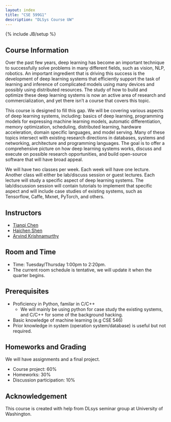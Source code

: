 ```yaml
---
layout: index
title: "CSE 599G1"
description: "DLSys Course UW"
---
```

{% include JB/setup %}

## Course Information

Over the past few years, deep learning has become an important technique to successfully solve problems in many different fields, such as vision, NLP, robotics. An important ingredient that is driving this success is the development of deep learning systems that efficiently support the task of learning and inference of complicated models using many devices and possibly using distributed resources. The study of how to build and optimize these deep learning systems is now an active area of research and commercialization, and yet there isn’t a course that covers this topic.

This course is designed to fill this gap.  We will be covering various aspects of deep learning systems, including: basics of deep learning, programming models for expressing machine learning models, automatic differentiation, memory optimization, scheduling, distributed learning, hardware acceleration, domain specific languages, and model serving. Many of these topics intersect with existing research directions in databases, systems and networking, architecture and programming languages. The goal is to offer a comprehensive picture on how deep learning systems works, discuss and execute on possible research opportunities, and build open-source software that will have broad appeal.

We will have two classes per week. Each week will have one lecture.
Another class will either be lab/discuss session or guest lectures.
Each lecture will study a specific aspect of deep learning systems.
The lab/discussion session will contain tutorials to implement that specific aspect
and will include case studies of existing systems, such as Tensorflow, Caffe, Mxnet, PyTorch, and others.

## Instructors
- [Tianqi Chen](http://homes.cs.washington.edu/~tqchen/)
- [Haichen Shen](http://homes.cs.washington.edu/~haichen/)
- [Arvind Krishnamurthy](http://www.cs.washington.edu/people/faculty/arvind)

## Room and Time
- Time: Tuesday/Thursday 1:00pm to 2:20pm.
- The current room schedule is tentative, we will update it when the quarter begins.

## Prerequisites
- Proficiency in Python, familar in C/C++
  - We will mainly be using python for case study the existing systems,
    and C/C++ for some of the background hacking.
- Basic knowledge of machine learning (e.g CSE 546)
- Prior knowledge in system (operation system/database) is useful but not required.

## Homeworks and Grading

We will have assignments and a final project.

- Course project: 60%
- Homeworks: 30%
- Discussion participation: 10%

## Acknowledgement
This course is created with help from DLsys seminar group at University of Washington.
